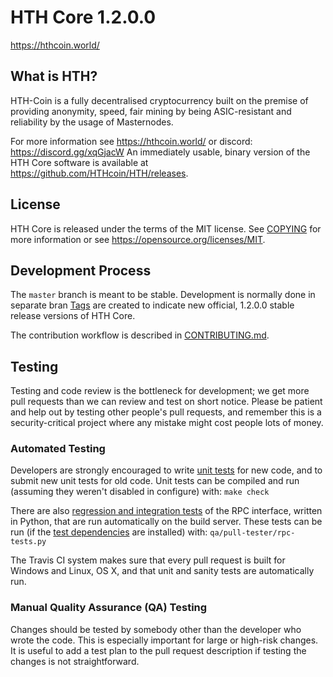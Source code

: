
HTH Core 1.2.0.0
===============================

https://hthcoin.world/


What is HTH?
----------------

HTH-Coin is a fully decentralised cryptocurrency built on the premise of providing anonymity, speed, fair mining by being ASIC-resistant and reliability by the usage of Masternodes.


For more information see https://hthcoin.world/ or discord: https://discord.gg/xqGjacW
An immediately usable, binary version of the HTH Core software is available at https://github.com/HTHcoin/HTH/releases.


License
-------

HTH Core is released under the terms of the MIT license. See [COPYING](COPYING) for more
information or see https://opensource.org/licenses/MIT.

Development Process
-------------------

The `master` branch is meant to be stable. Development is normally done in separate bran
[Tags](https://github.com/HTHcoin/HTH/tags) are created to indicate new official, 1.2.0.0
stable release versions of HTH Core.

The contribution workflow is described in [CONTRIBUTING.md](CONTRIBUTING.md).

Testing
-------

Testing and code review is the bottleneck for development; we get more pull
requests than we can review and test on short notice. Please be patient and help out by testing
other people's pull requests, and remember this is a security-critical project where any mistake might cost people
lots of money.

### Automated Testing

Developers are strongly encouraged to write [unit tests](/doc/unit-tests.md) for new code, and to
submit new unit tests for old code. Unit tests can be compiled and run
(assuming they weren't disabled in configure) with: `make check`

There are also [regression and integration tests](/qa) of the RPC interface, written
in Python, that are run automatically on the build server.
These tests can be run (if the [test dependencies](/qa) are installed) with: `qa/pull-tester/rpc-tests.py`

The Travis CI system makes sure that every pull request is built for Windows
and Linux, OS X, and that unit and sanity tests are automatically run.

### Manual Quality Assurance (QA) Testing

Changes should be tested by somebody other than the developer who wrote the
code. This is especially important for large or high-risk changes. It is useful
to add a test plan to the pull request description if testing the changes is
not straightforward.

